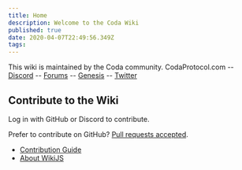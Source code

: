 ```yaml
---
title: Home
description: Welcome to the Coda Wiki
published: true
date: 2020-04-07T22:49:56.349Z
tags: 
---
```


This wiki is maintained by the Coda community.
CodaProtocol.com -- [Discord](http://bit.ly/3ciFi8Q) -- [Forums](https://forums.codaprotocol.com/) -- [Genesis](https://codaprotocol.com/genesis) -- [Twitter](https://twitter.com/codaprotocol)

## Contribute to the Wiki

Log in with GitHub or Discord to contribute.

Prefer to contribute on GitHub?  [Pull requests accepted](https://github.com/codacommunity/wikijs-coda-content).

- [Contribution Guide](contribute)
- [About WikiJS](https://wiki.js.org/)
